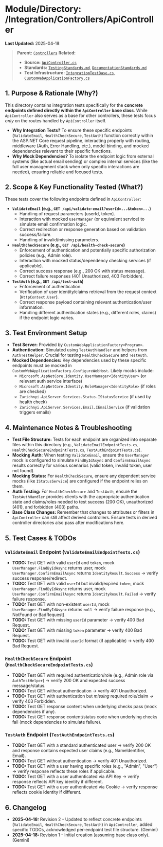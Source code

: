 # Module/Directory: /Integration/Controllers/ApiController

**Last Updated:** 2025-04-18

> **Parent:** [`Controllers`](../README.md)
> **Related:**
> * **Source:** [`ApiController.cs`](../../../../api-server/Controllers/ApiController.cs)
> * **Standards:** [`TestingStandards.md`](../../../../Docs/Standards/TestingStandards.md), [`DocumentationStandards.md`](../../../../Docs/Development/DocumentationStandards.md)
> * **Test Infrastructure:** [`IntegrationTestBase.cs`](../../IntegrationTestBase.cs), [`CustomWebApplicationFactory.cs`](../../../Framework/Fixtures/CustomWebApplicationFactory.cs)

## 1. Purpose & Rationale (Why?)

This directory contains integration tests specifically for the **concrete endpoints defined directly within the `ApiController` base class**. While `ApiController` also serves as a base for other controllers, these tests focus *only* on the routes handled by `ApiController` itself.

* **Why Integration Tests?** To ensure these specific endpoints (`ValidateEmail`, `HealthCheckSecure`, `TestAuth`) function correctly within the ASP.NET Core request pipeline, interacting properly with routing, middleware (Auth, Error Handling, etc.), model binding, and mocked dependencies relevant to their specific functions.
* **Why Mock Dependencies?** To isolate the endpoint logic from external systems (like actual email sending) or complex internal services (like the full user management stack when only specific interactions are needed), ensuring reliable and focused tests.

## 2. Scope & Key Functionality Tested (What?)

These tests cover the following endpoints defined in `ApiController`:

* **`ValidateEmail` (e.g., `GET /api/validate-email?userId=...&token=...`)**
    * Handling of request parameters (userId, token).
    * Interaction with mocked `UserManager` (or equivalent service) to simulate email confirmation logic.
    * Correct redirection or response generation based on validation success/failure.
    * Handling of invalid/missing parameters.
* **`HealthCheckSecure` (e.g., `GET /api/health-check-secure`)**
    * Enforcement of authentication and potentially specific authorization policies (e.g., Admin role).
    * Interaction with mocked status/dependency checking services (if applicable).
    * Correct success response (e.g., 200 OK with status message).
    * Correct failure responses (401 Unauthorized, 403 Forbidden).
* **`TestAuth` (e.g., `GET /api/test-auth`)**
    * Enforcement of authentication.
    * Verification of user identity/claims retrieval from the request context (`HttpContext.User`).
    * Correct response payload containing relevant authentication/user information.
    * Handling different authentication states (e.g., different roles, claims) if the endpoint logic varies.

## 3. Test Environment Setup

* **Test Server:** Provided by `CustomWebApplicationFactory<Program>`.
* **Authentication:** Simulated using `TestAuthHandler` and helpers from `AuthTestHelper`. Crucial for testing `HealthCheckSecure` and `TestAuth`.
* **Mocked Dependencies:** Key dependencies used by these specific endpoints must be mocked in `CustomWebApplicationFactory.ConfigureWebHost`. Likely mocks include:
    * `Microsoft.AspNetCore.Identity.UserManager<IdentityUser>` (or relevant auth service interface)
    * `Microsoft.AspNetCore.Identity.RoleManager<IdentityRole>` (if roles are checked)
    * `Zarichnyi.ApiServer.Services.Status.IStatusService` (if used by health check)
    * `Zarichnyi.ApiServer.Services.Email.IEmailService` (if validation triggers emails)

## 4. Maintenance Notes & Troubleshooting

* **Test File Structure:** Tests for each endpoint are organized into separate files within this directory (e.g., `ValidateEmailEndpointTests.cs`, `HealthCheckSecureEndpointTests.cs`, `TestAuthEndpointTests.cs`).
* **Mocking Auth:** When testing `ValidateEmail`, ensure the `UserManager` mock is configured to simulate `FindByIdAsync` and `ConfirmEmailAsync` results correctly for various scenarios (valid token, invalid token, user not found).
* **Mocking Status:** For `HealthCheckSecure`, ensure any dependent service mocks (like `IStatusService`) are configured if the endpoint relies on them.
* **Auth Testing:** For `HealthCheckSecure` and `TestAuth`, ensure the `TestAuthHandler` provides clients with the appropriate authentication state and claims/roles needed to test success (200 OK), unauthorized (401), and forbidden (403) paths.
* **Base Class Changes:** Remember that changes to attributes or filters in `ApiController` can still affect derived controllers. Ensure tests in derived controller directories also pass after modifications here.

## 5. Test Cases & TODOs

### `ValidateEmail` Endpoint (`ValidateEmailEndpointTests.cs`)
* **TODO:** Test GET with valid `userId` and `token`, mock `UserManager.FindByIdAsync` returns user, mock `UserManager.ConfirmEmailAsync` returns `IdentityResult.Success` -> verify success response/redirect.
* **TODO:** Test GET with valid `userId` but invalid/expired `token`, mock `UserManager.FindByIdAsync` returns user, mock `UserManager.ConfirmEmailAsync` returns `IdentityResult.Failed` -> verify failure response.
* **TODO:** Test GET with non-existent `userId`, mock `UserManager.FindByIdAsync` returns `null` -> verify failure response (e.g., NotFound or BadRequest).
* **TODO:** Test GET with missing `userId` parameter -> verify 400 Bad Request.
* **TODO:** Test GET with missing `token` parameter -> verify 400 Bad Request.
* **TODO:** Test GET with invalid `userId` format (if applicable) -> verify 400 Bad Request.

### `HealthCheckSecure` Endpoint (`HealthCheckSecureEndpointTests.cs`)
* **TODO:** Test GET with required authentication/role (e.g., Admin role via `AuthTestHelper`) -> verify 200 OK and expected success message/status.
* **TODO:** Test GET without authentication -> verify 401 Unauthorized.
* **TODO:** Test GET with authentication but *missing* required role/claim -> verify 403 Forbidden.
* **TODO:** Test GET response content when underlying checks pass (mock dependencies if any).
* **TODO:** Test GET response content/status code when underlying checks fail (mock dependencies to simulate failure).

### `TestAuth` Endpoint (`TestAuthEndpointTests.cs`)
* **TODO:** Test GET with a standard authenticated user -> verify 200 OK and response contains expected user claims (e.g., NameIdentifier, Email).
* **TODO:** Test GET without authentication -> verify 401 Unauthorized.
* **TODO:** Test GET with a user having specific roles (e.g., "Admin", "User") -> verify response reflects these roles if applicable.
* **TODO:** Test GET with a user authenticated via API Key -> verify response reflects API key identity if different.
* **TODO:** Test GET with a user authenticated via Cookie -> verify response reflects cookie identity if different.

## 6. Changelog

* **2025-04-18:** Revision 2 - Updated to reflect concrete endpoints (`ValidateEmail`, `HealthCheckSecure`, `TestAuth`) in `ApiController`, added specific TODOs, acknowledged per-endpoint test file structure. (Gemini)
* **2025-04-18:** Revision 1 - Initial creation (assuming base class only). (Gemini)

